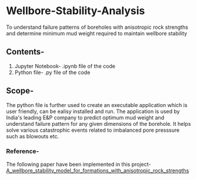# Wellbore-Stability-Analysis
To understand failure patterns of boreholes with anisotropic rock strengths and determine minimum mud weight required to maintain wellbore stability

## Contents-
1. Jupyter Notebook- .ipynb file of the code
2. Python file- .py file of the code

## Scope-
The python file is further used to create an executable application which is user friendly, can be ealisy installed and run.
The application is used by India's leading E&P company to predict optimum mud weight and understand failure pattern for any given dimensions of the borehole. It helps solve various catastrophic events related to imbalanced pore presssure such as blowouts etc.  

### Reference-
The following paper have been implemented in this project- [A_wellbore_stability_model_for_formations_with_anisotropic_rock_strengths](https://www.researchgate.net/publication/271414193_A_wellbore_stability_model_for_formations_with_anisotropic_rock_strengths)
